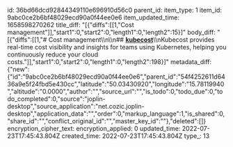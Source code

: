 id: 36bd66dcd92844349110e696910d56c0
parent_id: 
item_type: 1
item_id: 9abc0ce2b6bf48029ecd90a0f44ee0e6
item_updated_time: 1658598270262
title_diff: "[{\"diffs\":[[1,\"Cost management\"]],\"start1\":0,\"start2\":0,\"length1\":0,\"length2\":15}]"
body_diff: "[{\"diffs\":[[1,\"# Cost management\\\n\\\n## [**kubecost**](https://www.kubecost.com/)\\\nKubecost provides real-time cost visibility and insights for teams using Kubernetes, helping you continuously reduce your cloud costs.\"]],\"start1\":0,\"start2\":0,\"length1\":0,\"length2\":198}]"
metadata_diff: {"new":{"id":"9abc0ce2b6bf48029ecd90a0f44ee0e6","parent_id":"54f4252611d6436a9e5f24fbd5e430cc","latitude":"50.03430920","longitude":"15.78119940","altitude":"0.0000","author":"","source_url":"","is_todo":0,"todo_due":0,"todo_completed":0,"source":"joplin-desktop","source_application":"net.cozic.joplin-desktop","application_data":"","order":0,"markup_language":1,"is_shared":0,"share_id":"","conflict_original_id":"","master_key_id":""},"deleted":[]}
encryption_cipher_text: 
encryption_applied: 0
updated_time: 2022-07-23T17:45:43.804Z
created_time: 2022-07-23T17:45:43.804Z
type_: 13